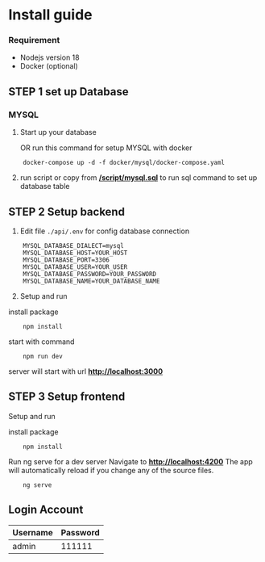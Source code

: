 # Install guide

### Requirement

- Nodejs version 18
- Docker (optional)

## STEP 1 set up Database

### MYSQL

1. Start up your database

   OR run this command for setup MYSQL with docker

```shell
    docker-compose up -d -f docker/mysql/docker-compose.yaml
```

2. run script or copy from **[/script/mysql.sql](https://github.com/worapratmnd/restaurant_management/blob/main/script/mysql.sql)** to run sql command to set up database table

## STEP 2 Setup backend

1. Edit file `./api/.env` for config database connection

```
    MYSQL_DATABASE_DIALECT=mysql
    MYSQL_DATABASE_HOST=YOUR_HOST
    MYSQL_DATABASE_PORT=3306
    MYSQL_DATABASE_USER=YOUR_USER
    MYSQL_DATABASE_PASSWORD=YOUR_PASSWORD
    MYSQL_DATABASE_NAME=YOUR_DATABASE_NAME
```

2. Setup and run

install package

```shell
    npm install
```

start with command

```shell
    npm run dev
```

server will start with url **[http://localhost:3000](http://localhost:3000)**

## STEP 3 Setup frontend

Setup and run

install package

```shell
    npm install
```

Run ng serve for a dev server Navigate to **[http://localhost:4200](http://localhost:4200)** The app will automatically reload if you change any of the source files.

```shell
    ng serve
```

## Login Account

| Username | Password |
| -------- | -------- |
| admin    | 111111   |
